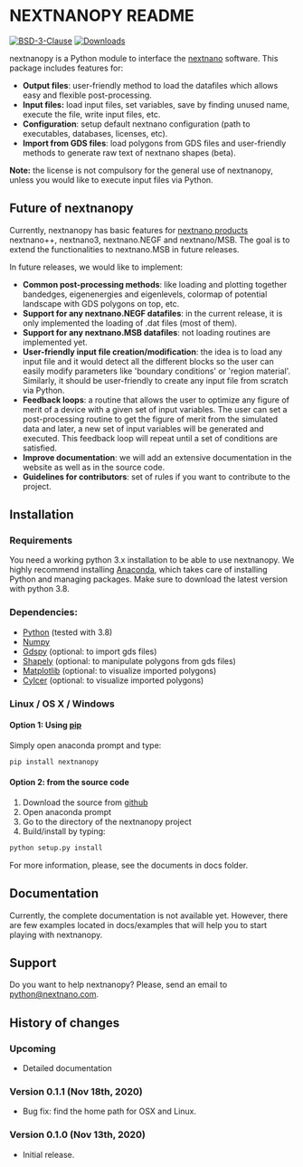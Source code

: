 # NEXTNANOPY README

[![BSD-3-Clause](https://img.shields.io/github/license/nextnanopy/nextnanopy)](https://opensource.org/licenses/BSD-3-Clause)
[![Downloads](https://img.shields.io/github/downloads/nextnanopy/nextnanopy/total)](https://github.com/nextnanopy/nextnanopy/releases)

nextnanopy is a Python module to interface the [nextnano](https://www.nextnano.com/) software. This package includes features for:
* **Output files**: user-friendly method to load the datafiles which allows easy and flexible post-processing. 
* **Input files:** load input files, set variables, save by finding unused name, execute the file, write input files, etc.
* **Configuration**: setup default nextnano configuration (path to executables, databases, licenses, etc).
* **Import from GDS files**: load polygons from GDS files and user-friendly methods to generate raw text of nextnano shapes (beta).

**Note:** the license is not compulsory for the general use of nextnanopy, unless you would like to execute input files via Python.

## Future of nextnanopy
Currently, nextnanopy has basic features for [nextnano products](https://www.nextnano.com/products/products.php) nextnano++, nextnano3, nextnano.NEGF and nextnano/MSB. The goal is to extend the functionalities to nextnano.MSB in future releases.

In future releases, we would like to implement:

* **Common post-processing methods**: like loading and plotting together bandedges, eigenenergies and eigenlevels, colormap of potential landscape with GDS polygons on top, etc.
* **Support for any nextnano.NEGF datafiles**: in the current release, it is only implemented the loading of .dat files (most of them).
* **Support for any nextnano.MSB datafiles**: not loading routines are implemented yet.
* **User-friendly input file creation/modification**: the idea is to load any input file and it would detect all the different blocks so the user can easily modify parameters like 'boundary conditions' or 'region material'. Similarly, it should be user-friendly to create any input file from scratch via Python.
* **Feedback loops**: a routine that allows the user to optimize any figure of merit of a device with a given set of input variables. The user can set a post-processing routine to get the figure of merit from the simulated data and later, a new set of input variables will be generated and executed. This feedback loop will repeat until a set of conditions are satisfied.
* **Improve documentation**: we will add an extensive documentation in the website as well as in the source code.
* **Guidelines for contributors**: set of rules if you want to contribute to the project.
 
## Installation

### Requirements

You need a working python 3.x installation to be able to use nextnanopy. We highly recommend installing [Anaconda](https://www.anaconda.com/), which takes care of installing Python and managing packages. 
Make sure to download the latest version with python 3.8.

### Dependencies:

* [Python](https://www.python.org/) (tested with 3.8)
* [Numpy](http://numpy.scipy.org/)
* [Gdspy](https://gdspy.readthedocs.io/) (optional: to import gds files)
* [Shapely](https://shapely.readthedocs.io/) (optional: to manipulate polygons from gds files)
* [Matplotlib](https://matplotlib.org/) (optional: to visualize imported polygons)
* [Cylcer](https://pypi.org/project/Cycler/) (optional: to visualize imported polygons)

### Linux / OS X / Windows

#### Option 1: Using [pip](https://docs.python.org/3/installing/)

Simply open anaconda prompt and type:

```sh
pip install nextnanopy
```

#### Option 2: from the source code

1. Download the source from [github](https://github.com/nextnanopy/nextnanopy)
2. Open anaconda prompt
3. Go to the directory of the nextnanopy project
4. Build/install by typing:

```sh
python setup.py install
```

For more information, please, see the documents in docs folder.

## Documentation

Currently, the complete documentation is not available yet. However, there are few examples located in docs/examples that will help you to start playing with nextnanopy.


## Support

Do you want to help nextnanopy? Please, send an email to [python@nextnano.com](mailto:python@nextnano.com). 


## History of changes

### Upcoming
* Detailed documentation

### Version 0.1.1 (Nov 18th, 2020)
* Bug fix: find the home path for OSX and Linux. 

### Version 0.1.0 (Nov 13th, 2020)
* Initial release.
